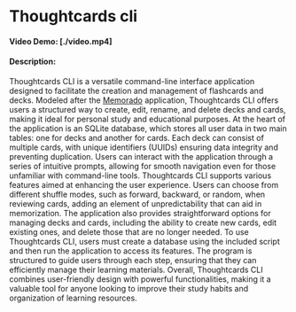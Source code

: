 # Thoughtcards cli
#### Video Demo:  [./video.mp4]
#### Description:
Thoughtcards CLI is a versatile command-line interface application designed to facilitate the creation and management of flashcards and decks. Modeled after the [Memorado](https://github.com/wbernard/Memorado) application, Thoughtcards CLI offers users a structured way to create, edit, rename, and delete decks and cards, making it ideal for personal study and educational purposes. At the heart of the application is an SQLite database, which stores all user data in two main tables: one for decks and another for cards. Each deck can consist of multiple cards, with unique identifiers (UUIDs) ensuring data integrity and preventing duplication. Users can interact with the application through a series of intuitive prompts, allowing for smooth navigation even for those unfamiliar with command-line tools. Thoughtcards CLI supports various features aimed at enhancing the user experience. Users can choose from different shuffle modes, such as forward, backward, or random, when reviewing cards, adding an element of unpredictability that can aid in memorization. The application also provides straightforward options for managing decks and cards, including the ability to create new cards, edit existing ones, and delete those that are no longer needed. To use Thoughtcards CLI, users must create a database using the included script and then run the application to access its features. The program is structured to guide users through each step, ensuring that they can efficiently manage their learning materials. Overall, Thoughtcards CLI combines user-friendly design with powerful functionalities, making it a valuable tool for anyone looking to improve their study habits and organization of learning resources.
